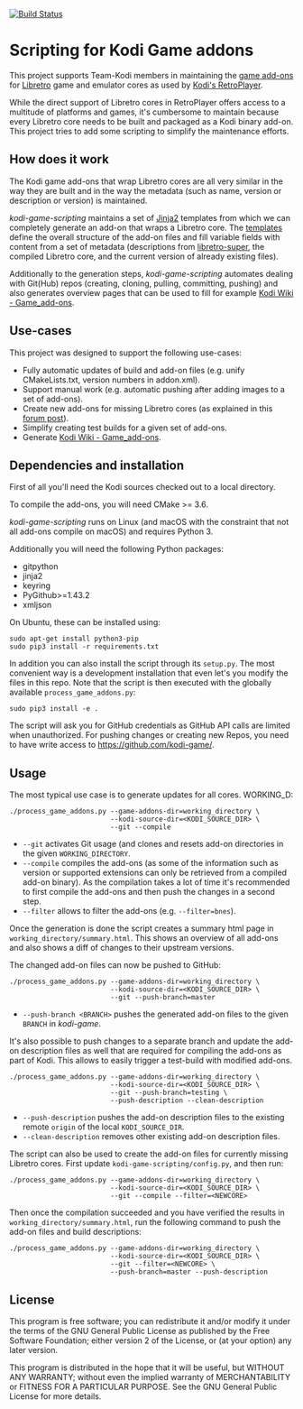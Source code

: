 [![Build Status](https://travis-ci.org/kodi-game/kodi-game-scripting.svg?branch=master)](https://travis-ci.org/fetzerch/kodi-game-scripting)

# Scripting for Kodi Game addons

This project supports Team-Kodi members in maintaining the
[game add-ons](https://github.com/kodi-game/) for
[Libretro](https://www.libretro.com/) game and emulator cores as
used by [Kodi's RetroPlayer](https://github.com/garbear/xbmc).

While the direct support of Libretro cores in RetroPlayer offers access to a
multitude of platforms and games, it's cumbersome to maintain because every
Libretro core needs to be built and packaged as a Kodi binary add-on. This
project tries to add some scripting to simplify the maintenance efforts.

## How does it work

The Kodi game add-ons that wrap Libretro cores are all very similar in
the way they are built and in the way the metadata (such as name,
version or description or version) is maintained.

*kodi-game-scripting* maintains a set of [Jinja2](http://jinja.pocoo.org/docs/)
templates from which we can completely generate an add-on that wraps a
Libretro core. The [templates](https://github.com/kodi-game/kodi-game-scripting/tree/master/templates)
define the overall structure of the add-on files and fill variable fields with
content from a set of metadata (descriptions from
[libretro-super](https://github.com/libretro/libretro-super/tree/master/dist/info),
the compiled Libretro core, and the current version of already existing files).

Additionally to the generation steps, *kodi-game-scripting* automates
dealing with Git(Hub) repos (creating, cloning, pulling, committing, pushing)
and also generates overview pages that can be used
to fill for example [Kodi Wiki - Game_add-ons](http://kodi.wiki/view/Game_add-ons).

## Use-cases

This project was designed to support the following use-cases:

- Fully automatic updates of build and add-on files (e.g. unify CMakeLists.txt,
  version numbers in addon.xml).
- Support manual work (e.g. automatic pushing after adding images to a
  set of add-ons).
- Create new add-ons for missing Libretro cores (as explained in this
  [forum post](http://forum.kodi.tv/showthread.php?tid=224328)).
- Simplify creating test builds for a given set of add-ons.
- Generate [Kodi Wiki - Game_add-ons](http://kodi.wiki/view/Game_add-ons).

## Dependencies and installation

First of all you'll need the Kodi sources checked out to a local directory.

To compile the add-ons, you will need CMake >= 3.6.

*kodi-game-scripting* runs on Linux (and macOS with the constraint that
not all add-ons compile on macOS) and requires Python 3.

Additionally you will need the following Python packages:

- gitpython
- jinja2
- keyring
- PyGithub>=1.43.2
- xmljson

On Ubuntu, these can be installed using:

    sudo apt-get install python3-pip
    sudo pip3 install -r requirements.txt

In addition you can also install the script through its `setup.py`. The
most convenient way is a development installation that even let's you modify
the files in this repo. Note that the script is then executed with the
globally available `process_game_addons.py`:

    sudo pip3 install -e .

The script will ask you for GitHub credentials as GitHub API calls are
limited when unauthorized. For pushing changes or creating new Repos, you need
to have write access to <https://github.com/kodi-game/>.

## Usage

The most typical use case is to generate updates for all cores.
WORKING_D:

    ./process_game_addons.py --game-addons-dir=working_directory \
                             --kodi-source-dir=<KODI_SOURCE_DIR> \
                             --git --compile

- `--git` activates Git usage (and clones and resets add-on
  directories in the given `WORKING_DIRECTORY`.
- `--compile` compiles the add-ons (as some of the information such as version
  or supported extensions can only be retrieved from a compiled add-on binary).
  As the compilation takes a lot of time it's recommended to first compile the
  add-ons and then push the changes in a second step.
- `--filter` allows to filter the add-ons (e.g. `--filter=bnes`).

Once the generation is done the script creates a summary html page in
`working_directory/summary.html`. This shows an overview of all add-ons
and also shows a diff of changes to their upstream versions.

The changed add-on files can now be pushed to GitHub:

    ./process_game_addons.py --game-addons-dir=working_directory \
                             --kodi-source-dir=<KODI_SOURCE_DIR> \
                             --git --push-branch=master

- `--push-branch <BRANCH>` pushes the generated add-on files to the given
  `BRANCH` in *kodi-game*.

It's also possible to push changes to a separate branch and update the
add-on description files as well that are required for compiling the
add-ons as part of Kodi. This allows to easily trigger a test-build with
modified add-ons.

    ./process_game_addons.py --game-addons-dir=working_directory \
                             --kodi-source-dir=<KODI_SOURCE_DIR> \
                             --git --push-branch=testing \
                             --push-description --clean-description

- `--push-description` pushes the add-on description files to the existing
  remote `origin` of the local `KODI_SOURCE_DIR`.
- `--clean-description` removes other existing add-on description files.

The script can also be used to create the add-on files for currently missing
Libretro cores. First update `kodi-game-scripting/config.py`, and then run:

    ./process_game_addons.py --game-addons-dir=working_directory \
                             --kodi-source-dir=<KODI_SOURCE_DIR> \
                             --git --compile --filter=<NEWCORE>

Then once the compilation succeeded and you have verified the results in
`working_directory/summary.html`, run the following command to push the
add-on files and build descriptions:

    ./process_game_addons.py --game-addons-dir=working_directory \
                             --kodi-source-dir=<KODI_SOURCE_DIR> \
                             --git --filter=<NEWCORE> \
                             --push-branch=master --push-description

## License

This program is free software; you can redistribute it and/or modify it
under the terms of the GNU General Public License as published by the
Free Software Foundation; either version 2 of the License, or (at your
option) any later version.

This program is distributed in the hope that it will be useful, but
WITHOUT ANY WARRANTY; without even the implied warranty of
MERCHANTABILITY or FITNESS FOR A PARTICULAR PURPOSE. See the GNU General
Public License for more details.
